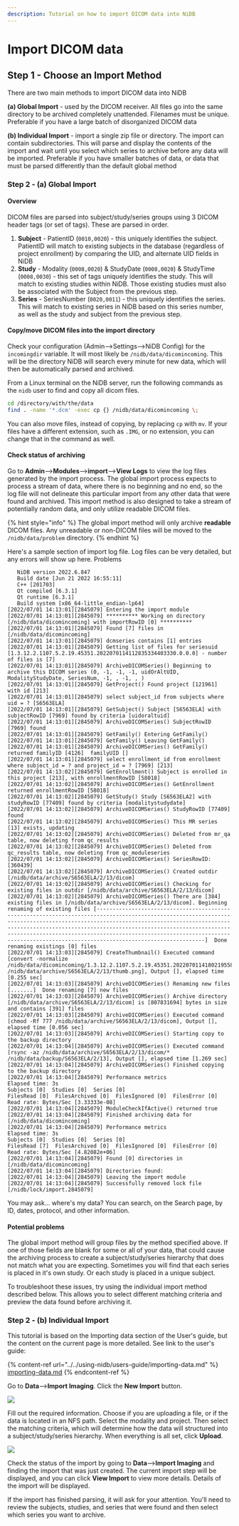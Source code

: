 ```yaml
---
description: Tutorial on how to import DICOM data into NiDB
---
```


# Import DICOM data

## Step 1 - Choose an Import Method

There are two main methods to import DICOM data into NiDB

**(a) Global Import** - used by the DICOM receiver. All files go into the same directory to be archived completely unattended. Filenames must be unique. Preferable if you have a large batch of disorganized DICOM data

**(b) Individual Import** - import a single zip file or directory. The import can contain subdirectories. This will parse and display the contents of the import and wait until you select which series to archive before any data will be imported. Preferable if you have smaller batches of data, or data that must be parsed differently than the default global method

### Step 2 - (a) Global Import

#### Overview

DICOM files are parsed into subject/study/series groups using 3 DICOM header tags (or set of tags). These are parsed in order.

1. **Subject** - PatientID (`0010,0020`) - this uniquely identifies the subject. PatientID will match to existing subjects in the database (regardless of project enrollment) by comparing the UID, and alternate UID fields in NiDB
2. **Study** - Modality (`0008,0020`) & StudyDate (`0008,0020`) & StudyTime (`0008,0030`) - this set of tags uniquely identifies the study. This will match to existing studies within NiDB. Those existing studies must also be associated with the Subject from the previous step.
3. **Series** - SeriesNumber (`0020,0011`) - this uniquely identifies the series. This will match to existing series in NiDB based on this series number, as well as the study and subject from the previous step.

#### Copy/move DICOM files into the import directory

Check your configuration (Admin-->Settings-->NiDB Config) for the `incomingdir` variable. It will most likely be `/nidb/data/dicomincoming`. This will be the directory NiDB will search every minute for new data, which will then be automatically parsed and archived.

From a Linux terminal on the NiDB server, run the following commands as the `nidb` user to find and copy all dicom files.

```bash
cd /directory/with/the/data
find . -name '*.dcm' -exec cp {} /nidb/data/dicomincoming \;
```

You can also move files, instead of copying, by replacing `cp` with `mv`. If your files have a different extension, such as `.IMG`, or no extension, you can change that in the command as well.

#### Check status of archiving

Go to **Admin**-->**Modules**-->**import**-->**View Logs** to view the log files generated by the import process. The global import process expects to process a stream of data, where there is no beginning and no end, so the log file will not delineate this particular import from any other data that were found and archived. This import method is also designed to take a stream of potentially random data, and only utilize readable DICOM files.

{% hint style="info" %}
The global import method will only archive **readable** DICOM files. Any unreadable or non-DICOM files will be moved to the `/nidb/data/problem` directory.
{% endhint %}

Here's a sample section of import log file. Log files can be very detailed, but any errors will show up here. Problems

```
   NiDB version 2022.6.847
   Build date [Jun 21 2022 16:55:11]
   C++ [201703]
   Qt compiled [6.3.1]
   Qt runtime [6.3.1]
   Build system [x86_64-little_endian-lp64]
[2022/07/01 14:13:01][2845079] Entering the import module
[2022/07/01 14:13:01][2845079] ********** Working on directory [/nidb/data/dicomincoming] with importRowID [0] **********
[2022/07/01 14:13:01][2845079] Found [7] files in [/nidb/data/dicomincoming]
[2022/07/01 14:13:01][2845079] dcmseries contains [1] entries
[2022/07/01 14:13:01][2845079] Getting list of files for seriesuid [1.3.12.2.1107.5.2.19.45351.2022070114112835334403330.0.0.0] - number of files is [7]
[2022/07/01 14:13:01][2845079] ArchiveDICOMSeries() Beginning to archive this DICOM series (0, -1, -1, -1, uidOrAltUID, ModalityStudyDate, SeriesNum, -1, , -1, , )
[2022/07/01 14:13:01][2845079] GetProject() Found project [121961] with id [213]
[2022/07/01 14:13:01][2845079] select subject_id from subjects where uid = ? [S6563ELA]
[2022/07/01 14:13:01][2845079] GetSubject() Subject [S6563ELA] with subjectRowID [7969] found by criteria [uidoraltuid]
[2022/07/01 14:13:01][2845079] ArchiveDICOMSeries() SubjectRowID [7969] found
[2022/07/01 14:13:01][2845079] GetFamily() Entering GetFamily()
[2022/07/01 14:13:01][2845079] GetFamily() Leaving GetFamily()
[2022/07/01 14:13:01][2845079] ArchiveDICOMSeries() GetFamily() returned familyID [4126]  familyUID []
[2022/07/01 14:13:01][2845079] select enrollment_id from enrollment where subject_id = ? and project_id = ? [7969] [213]
[2022/07/01 14:13:02][2845079] GetEnrollment() Subject is enrolled in this project [213], with enrollmentRowID [58018]
[2022/07/01 14:13:02][2845079] ArchiveDICOMSeries() GetEnrollment returned enrollmentRowID [58018]
[2022/07/01 14:13:02][2845079] GetStudy() Study [S6563ELA2] with studyRowID [77409] found by criteria [modalitystudydate]
[2022/07/01 14:13:02][2845079] ArchiveDICOMSeries() StudyRowID [77409] found
[2022/07/01 14:13:02][2845079] ArchiveDICOMSeries() This MR series [13] exists, updating
[2022/07/01 14:13:02][2845079] ArchiveDICOMSeries() Deleted from mr_qa table, now deleting from qc_results
[2022/07/01 14:13:02][2845079] ArchiveDICOMSeries() Deleted from qc_results table, now deleting from qc_moduleseries
[2022/07/01 14:13:02][2845079] ArchiveDICOMSeries() SeriesRowID: [360439]
[2022/07/01 14:13:02][2845079] ArchiveDICOMSeries() Created outdir [/nidb/data/archive/S6563ELA/2/13/dicom]
[2022/07/01 14:13:02][2845079] ArchiveDICOMSeries() Checking for existing files in outdir [/nidb/data/archive/S6563ELA/2/13/dicom]
[2022/07/01 14:13:02][2845079] ArchiveDICOMSeries() There are [384] existing files in [/nidb/data/archive/S6563ELA/2/13/dicom]. Beginning renaming of existing files [------------------------------------------------------------------------------------------------------------------------------------------------------------------------------------------------------------------------------------------------------------------------------------------------------------------------------------------------------------------------------------------------]  Done renaming existings [0] files
[2022/07/01 14:13:03][2845079] CreateThumbnail() Executed command [convert -normalize /nidb/data/dicomincoming/1.3.12.2.1107.5.2.19.45351.2022070114180219558183887 /nidb/data/archive/S6563ELA/2/13/thumb.png], Output [], elapsed time [0.255 sec]
[2022/07/01 14:13:03][2845079] ArchiveDICOMSeries() Renaming new files [.......]  Done renaming [7] new files
[2022/07/01 14:13:03][2845079] ArchiveDICOMSeries() Archive directory [/nidb/data/archive/S6563ELA/2/13/dicom] is [807831694] bytes in size and contains [391] files
[2022/07/01 14:13:03][2845079] ArchiveDICOMSeries() Executed command [chmod -Rf 777 /nidb/data/archive/S6563ELA/2/13/dicom], Output [], elapsed time [0.056 sec]
[2022/07/01 14:13:03][2845079] ArchiveDICOMSeries() Starting copy to the backup directory
[2022/07/01 14:13:04][2845079] ArchiveDICOMSeries() Executed command [rsync -az /nidb/data/archive/S6563ELA/2/13/dicom/* /nidb/data/backup/S6563ELA/2/13], Output [], elapsed time [1.269 sec]
[2022/07/01 14:13:04][2845079] ArchiveDICOMSeries() Finished copying to the backup directory
[2022/07/01 14:13:04][2845079] Performance metrics
Elapsed time: 3s
Subjects [0]  Studies [0]  Series [0]
FilesRead [0]  FilesArchived [0]  FilesIgnored [0]  FilesError [0]
Read rate: Bytes/Sec [3.33333e-08]
[2022/07/01 14:13:04][2845079] ModuleCheckIfActive() returned true
[2022/07/01 14:13:04][2845079] Finished archiving data for [/nidb/data/dicomincoming]
[2022/07/01 14:13:04][2845079] Performance metrics
Elapsed time: 3s
Subjects [0]  Studies [0]  Series [0]
FilesRead [7]  FilesArchived [0]  FilesIgnored [0]  FilesError [0]
Read rate: Bytes/Sec [4.82082e+06]
[2022/07/01 14:13:04][2845079] Found [0] directories in [/nidb/data/dicomincoming]
[2022/07/01 14:13:04][2845079] Directories found: 
[2022/07/01 14:13:04][2845079] Leaving the import module
[2022/07/01 14:13:04][2845079] Successfully removed lock file [/nidb/lock/import.2845079]
```

You may ask... where's my data? You can search, on the Search page, by ID, dates, protocol, and other information.

#### Potential problems

The global import method will group files by the method specified above. If one of those fields are blank for some or all of your data, that could cause the archiving process to create a subject/study/series hierarchy that does not match what you are expecting. Sometimes you will find that each series is placed in it's own study. Or each study is placed in a unique subject.

To troubleshoot these issues, try using the individual import method described below. This allows you to select different matching criteria and preview the data found before archiving it.

### Step 2 - (b) Individual Import

This tutorial is based on the Importing data section of the User's guide, but the content on the current page is more detailed. See link to the user's guide:

{% content-ref url="../../using-nidb/users-guide/importing-data.md" %}
[importing-data.md](../../using-nidb/users-guide/importing-data.md)
{% endcontent-ref %}

Go to **Data**-->**Import Imaging**. Click the **New Import** button.

![](<../../.gitbook/assets/image (5).png>)

Fill out the required information. Choose if you are uploading a file, or if the data is located in an NFS path. Select the modality and project. Then select the matching criteria, which will determine how the data will structured into a subject/study/series hierarchy. When everything is all set, click **Upload**.

![](<../../.gitbook/assets/image (3) (2).png>)

Check the status of the import by going to **Data**-->**Import Imaging** and finding the import that was just created. The current import step will be displayed, and you can click **View Import** to view more details. Details of the import will be displayed.

If the import has finished parsing, it will ask for your attention. You'll need to review the subjects, studies, and series that were found and then select which series you want to archive.

